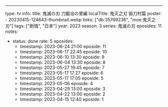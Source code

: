 ---

type: tv
info:
  title: 鬼滅の刃 刀鍛冶の里編
  localTitle: 鬼灭之刃 锻刀村篇
  poster:
    - 20230415-124643-thumbnail.webp
  links: ["db:35769236", "moe:鬼灭之刃"]
  tags: ["剧情", "日本"]
  year: 2023
  season: 3
  series: 鬼滅の刃
  eposides: 11
notes:
  - status: done
    rate: 5
    eposides:
      - timestamp: 2023-06-24 21:00
        eposide: 11
      - timestamp: 2023-06-17 22:45
        eposide: 10
      - timestamp: 2023-06-10 13:30
        eposide: 9
      - timestamp: 2023-06-04 13:30
        eposide: 8
      - timestamp: 2023-05-27 19:45
        eposide: 7
      - timestamp: 2023-05-17 17:27
        eposide: 6
      - timestamp: 2023-05-17 17:05
        eposide: 5
      - timestamp: 2023-05-06
        eposide: 4
      - timestamp: 2023-04-29 13:00
        eposide: 3
      - timestamp: 2023-04-22 13:00
        eposide: 2
      - timestamp: 2023-04-15 12:40
        eposide: 1
